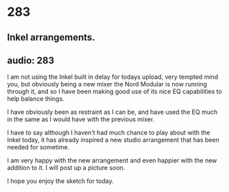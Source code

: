 # 283
## Inkel arrangements.
audio: 283
---
I am not using the Inkel built in delay for todays upload, very tempted mind you, but obviously being a new mixer the Nord Modular is now running through it, and so I have been making good use of its nice EQ capabilities to help balance things.

I have obviously been as restraint as I can be, and have used the EQ much in the same as I would have with the previous mixer.

I have to say although I haven't had much chance to play about with the Inkel today, it has already inspired a new studio arrangement that has been needed for sometime.

I am very happy with the new arrangement and even happier with the new addition to it. I will post up a picture soon.

I hope you enjoy the sketch for today.